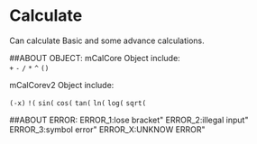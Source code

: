 # Calculate
Can calculate Basic and some advance calculations.

##ABOUT OBJECT:
mCalCore Object include:<br>
`+` `-` `/` `*` `^` `()`

mCalCorev2 Object include:<br>

`(-x)`
`!(`
`sin(`
`cos(`
`tan(`
`ln(`
`log(`
`sqrt(`

##ABOUT ERROR:
	ERROR_1:lose bracket"
	ERROR_2:illegal input"
	ERROR_3:symbol error"
	ERROR_X:UNKNOW ERROR"
